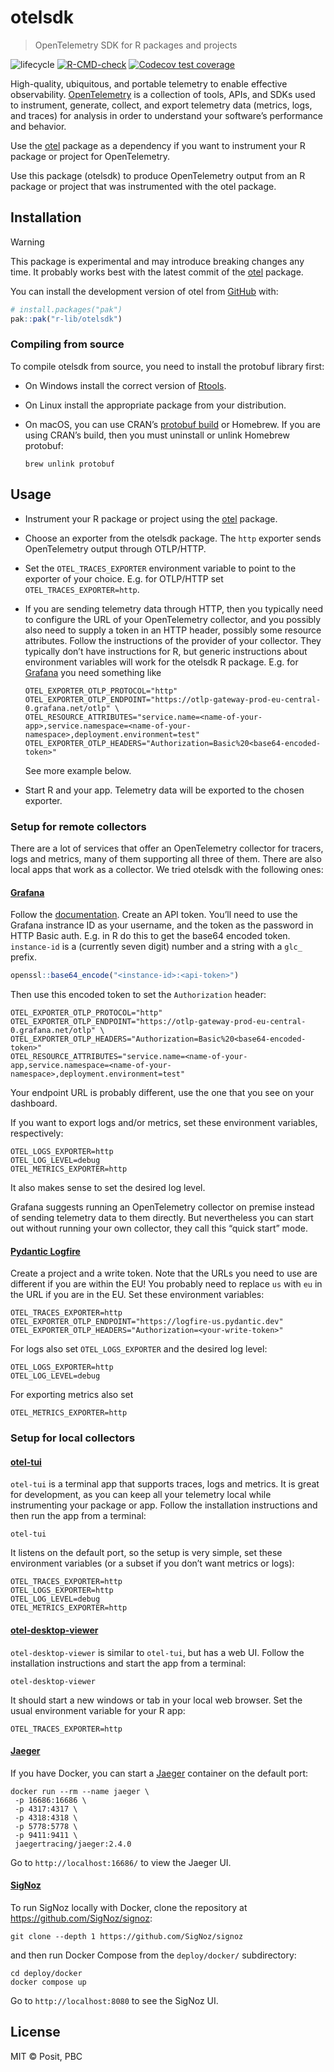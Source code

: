 
<!-- README.md is generated from README.Rmd. Please edit that file -->

# otelsdk

> OpenTelemetry SDK for R packages and projects

<!-- badges: start -->

![lifecycle](https://lifecycle.r-lib.org/articles/figures/lifecycle-experimental.svg)
[![R-CMD-check](https://github.com/r-lib/otelsdk/actions/workflows/R-CMD-check.yaml/badge.svg)](https://github.com/r-lib/otelsdk/actions/workflows/R-CMD-check.yaml)
[![Codecov test
coverage](https://codecov.io/gh/r-lib/otelsdk/graph/badge.svg?token=GAqo3S38e7)](https://codecov.io/gh/r-lib/otelsdk)
<!-- badges: end -->

High-quality, ubiquitous, and portable telemetry to enable effective
observability. [OpenTelemetry](https://opentelemetry.io/docs/) is a
collection of tools, APIs, and SDKs used to instrument, generate,
collect, and export telemetry data (metrics, logs, and traces) for
analysis in order to understand your software’s performance and
behavior.

Use the [otel](https://github.com/r-lib/otel) package as a dependency if
you want to instrument your R package or project for OpenTelemetry.

Use this package (otelsdk) to produce OpenTelemetry output from an R
package or project that was instrumented with the otel package.

## Installation

> [!WARNING]
> This package is experimental and may introduce breaking
> changes any time. It probably works best with the latest commit of the
> [otel](https://github.com/r-lib/otel) package.

You can install the development version of otel from
[GitHub](https://github.com/) with:

``` r
# install.packages("pak")
pak::pak("r-lib/otelsdk")
```

### Compiling from source

To compile otelsdk from source, you need to install the protobuf library
first:

-   On Windows install the correct version of
    [Rtools](https://cran.r-project.org/bin/windows/Rtools/).

-   On Linux install the appropriate package from your distribution.

-   On macOS, you can use CRAN’s [protobuf
    build](https://mac.r-project.org/bin/) or Homebrew. If you are using
    CRAN’s build, then you must uninstall or unlink Homebrew protobuf:

        brew unlink protobuf

## Usage

-   Instrument your R package or project using the
    [otel](https://github.com/r-lib/otel) package.

-   Choose an exporter from the otelsdk package. The `http` exporter
    sends OpenTelemetry output through OTLP/HTTP.

-   Set the `OTEL_TRACES_EXPORTER` environment variable to point to the
    exporter of your choice. E.g. for OTLP/HTTP set
    `OTEL_TRACES_EXPORTER=http`.

-   If you are sending telemetry data through HTTP, then you typically
    need to configure the URL of your OpenTelemetry collector, and you
    possibly also need to supply a token in an HTTP header, possibly
    some resource attributes. Follow the instructions of the provider of
    your collector. They typically don’t have instructions for R, but
    generic instructions about environment variables will work for the
    otelsdk R package. E.g. for [Grafana](https://grafana.com/) you need
    something like

        OTEL_EXPORTER_OTLP_PROTOCOL="http"
        OTEL_EXPORTER_OTLP_ENDPOINT="https://otlp-gateway-prod-eu-central-0.grafana.net/otlp" \
        OTEL_RESOURCE_ATTRIBUTES="service.name=<name-of-your-app>,service.namespace=<name-of-your-namespace>,deployment.environment=test"
        OTEL_EXPORTER_OTLP_HEADERS="Authorization=Basic%20<base64-encoded-token>"

    See more example below.

-   Start R and your app. Telemetry data will be exported to the chosen
    exporter.

### Setup for remote collectors

There are a lot of services that offer an OpenTelemetry collector for
tracers, logs and metrics, many of them supporting all three of them.
There are also local apps that work as a collector. We tried otelsdk
with the following ones:

#### [Grafana](https://grafana.com/)

Follow the
[documentation](https://grafana.com/docs/grafana-cloud/send-data/otlp/send-data-otlp/#manual-opentelemetry-setup-for-advanced-users).
Create an API token. You’ll need to use the Grafana instrance ID as your
username, and the token as the password in HTTP Basic auth. E.g. in R do
this to get the base64 encoded token. `instance-id` is a (currently
seven digit) number and a string with a `glc_` prefix.

``` r
openssl::base64_encode("<instance-id>:<api-token>")
```

Then use this encoded token to set the `Authorization` header:

    OTEL_EXPORTER_OTLP_PROTOCOL="http"
    OTEL_EXPORTER_OTLP_ENDPOINT="https://otlp-gateway-prod-eu-central-0.grafana.net/otlp" \
    OTEL_EXPORTER_OTLP_HEADERS="Authorization=Basic%20<base64-encoded-token>"
    OTEL_RESOURCE_ATTRIBUTES="service.name=<name-of-your-app,service.namespace=<name-of-your-namespace>,deployment.environment=test"

Your endpoint URL is probably different, use the one that you see on
your dashboard.

If you want to export logs and/or metrics, set these environment
variables, respectively:


    OTEL_LOGS_EXPORTER=http
    OTEL_LOG_LEVEL=debug
    OTEL_METRICS_EXPORTER=http

It also makes sense to set the desired log level.

Grafana suggests running an OpenTelemetry collector on premise instead
of sending telemetry data to them directly. But nevertheless you can
start out without running your own collector, they call this “quick
start” mode.

#### [Pydantic Logfire](https://pydantic.dev/logfire)

Create a project and a write token. Note that the URLs you need to use
are different if you are within the EU! You probably need to replace
`us` with `eu` in the URL if you are in the EU. Set these environment
variables:

    OTEL_TRACES_EXPORTER=http
    OTEL_EXPORTER_OTLP_ENDPOINT="https://logfire-us.pydantic.dev"
    OTEL_EXPORTER_OTLP_HEADERS="Authorization=<your-write-token>"

For logs also set `OTEL_LOGS_EXPORTER` and the desired log level:

    OTEL_LOGS_EXPORTER=http
    OTEL_LOG_LEVEL=debug

For exporting metrics also set

    OTEL_METRICS_EXPORTER=http

### Setup for local collectors

#### [otel-tui](https://github.com/ymtdzzz/otel-tui)

`otel-tui` is a terminal app that supports traces, logs and metrics. It
is great for development, as you can keep all your telemetry local while
instrumenting your package or app. Follow the installation instructions
and then run the app from a terminal:

    otel-tui

It listens on the default port, so the setup is very simple, set these
environment variables (or a subset if you don’t want metrics or logs):

    OTEL_TRACES_EXPORTER=http
    OTEL_LOGS_EXPORTER=http
    OTEL_LOG_LEVEL=debug
    OTEL_METRICS_EXPORTER=http

#### [otel-desktop-viewer](https://github.com/CtrlSpice/otel-desktop-viewer)

`otel-desktop-viewer` is similar to `otel-tui`, but has a web UI. Follow
the installation instructions and start the app from a terminal:

    otel-desktop-viewer

It should start a new windows or tab in your local web browser. Set the
usual environment variable for your R app:

    OTEL_TRACES_EXPORTER=http

#### [Jaeger](https://www.jaegertracing.io/)

If you have Docker, you can start a
[Jaeger](https://www.jaegertracing.io/) container on the default port:

    docker run --rm --name jaeger \
     -p 16686:16686 \
     -p 4317:4317 \
     -p 4318:4318 \
     -p 5778:5778 \
     -p 9411:9411 \
     jaegertracing/jaeger:2.4.0

Go to `http://localhost:16686/` to view the Jaeger UI.

#### [SigNoz](https://github.com/SigNoz/signoz)

To run SigNoz locally with Docker, clone the repository at
<https://github.com/SigNoz/signoz>:

    git clone --depth 1 https://github.com/SigNoz/signoz

and then run Docker Compose from the `deploy/docker/` subdirectory:

    cd deploy/docker
    docker compose up

Go to `http://localhost:8080` to see the SigNoz UI.

## License

MIT © Posit, PBC
